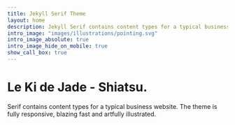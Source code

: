 ```yaml
---
title: Jekyll Serif Theme
layout: home
description: Jekyll Serif contains content types for a typical business website. The theme is fully responsive, blazing fast and artfully illustrated.
intro_image: "images/illustrations/pointing.svg"
intro_image_absolute: true
intro_image_hide_on_mobile: true
show_call_box: true
---
```


# Le Ki de Jade - Shiatsu.

Serif contains content types for a typical business website. The theme is fully responsive, blazing fast and artfully illustrated.
